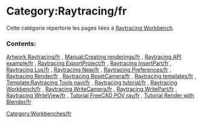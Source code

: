 # Category:Raytracing/fr
Cette catégorie répertorie les pages liées à [Raytracing Workbench](Raytracing_Workbench/fr.md).

### Contents:

[Artwork Raytracing/fr](Artwork_Raytracing/fr.md) , [Manual:Creating renderings/fr](Manual:Creating_renderings/fr.md) , [Raytracing API example/fr](Raytracing_API_example/fr.md) , [Raytracing ExportProject/fr](Raytracing_ExportProject/fr.md) , [Raytracing InsertPart/fr](Raytracing_InsertPart/fr.md) , [Raytracing Lux/fr](Raytracing_Lux/fr.md) , [Raytracing New/fr](Raytracing_New/fr.md) , [Raytracing Preferences/fr](Raytracing_Preferences/fr.md) , [Raytracing Render/fr](Raytracing_Render/fr.md) , [Raytracing ResetCamera/fr](Raytracing_ResetCamera/fr.md) , [Raytracing templates/fr](Raytracing_templates/fr.md) , [Template:Raytracing Tools navi/fr](Template:Raytracing_Tools_navi/fr.md) , [Raytracing tutorial/fr](Raytracing_tutorial/fr.md) , [Raytracing Workbench/fr](Raytracing_Workbench/fr.md) , [Raytracing WriteCamera/fr](Raytracing_WriteCamera/fr.md) , [Raytracing WritePart/fr](Raytracing_WritePart/fr.md) , [Raytracing WriteView/fr](Raytracing_WriteView/fr.md) , [Tutorial FreeCAD POV ray/fr](Tutorial_FreeCAD_POV_ray/fr.md) , [Tutorial Render with Blender/fr](Tutorial_Render_with_Blender/fr.md)

[Category:Workbenches/fr](Category:Workbenches/fr.md)
